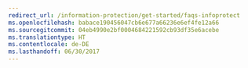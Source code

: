 ```yaml
---
redirect_url: /information-protection/get-started/faqs-infoprotect
ms.openlocfilehash: babace190456047cb6e677a66236e6ef4fe12a66
ms.sourcegitcommit: 04eb4990e2bf0004684221592cb93df35e6acebe
ms.translationtype: HT
ms.contentlocale: de-DE
ms.lasthandoff: 06/30/2017
---
```

